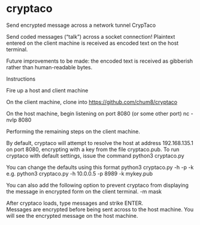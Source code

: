 # cryptaco
Send encrypted message across a network tunnel
CrypTaco

Send coded messages (“talk”) across a socket connection!  Plaintext entered on the client machine is received as encoded text on the host terminal.

Future improvements to be made: the encoded text is received as gibberish rather than human-readable bytes. 

Instructions

Fire up a host and client machine

On the client machine, clone into 	https://github.com/chum8/cryptaco

On the host machine, begin listening on port 8080 (or some other port)
	nc -nvlp 8080

Performing the remaining steps on the client machine.

By default, cryptaco will attempt to resolve the host at address 192.168.135.1 on port 8080, encrypting with a key from the file cryptaco.pub.  To run cryptaco with default settings, issue the command
	python3 cryptaco.py

You can change the defaults using this format
	python3 cryptaco.py -h <host> -p <port> -k <keyfile>
		e.g.
	python3 cryptaco.py -h 10.0.0.5 -p 8989 -k mykey.pub

You can also add the following option to prevent cryptaco from displaying the message in encrypted form on the client terminal.
	-m mask
  
  After cryptaco loads, type messages and strike ENTER.  
  Messages are encrypted before being sent across to the host machine.
  You will see the encrypted message on the host machine.
